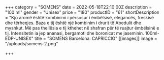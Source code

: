 +++
category = "SOMENS"
date = 2022-05-18T22:10:00Z
description = "100 ml"
gender = "Unisex"
price = "180"
productID = "61"
shortDescription = "Kjo aromë është kombinimi i përsosur i ëmbëlsisë, elegancës, freskisë dhe tërheqjes. Baza e tij është një kombinim i drurit të Abedulit dhe myshkut. Më pas thellësia e tij kthehet në shafran për të ruajtur ëmbëlsinë e tij. Intensitetin ia jep ananasi, bergamoti dhe boronicat me jaseminin. 100ml-EDP-UNISEX"
title = "SOMENS Barcelona: CAPRICCIO"
[[images]]
image = "/uploads/somens-2.png"

+++
